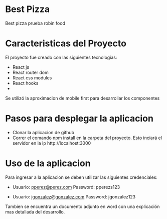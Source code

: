 # Best Pizza
Best pizza prueba robin food

# Caracteristicas del Proyecto
El proyecto fue creado con las siguientes tecnologías:
  - React js
  - React router dom
  - React css modules
  - React hooks
  - 
Se utilizó la aproximacion de mobile first para desarrollar los componentes
  
# Pasos para desplegar la aplicacion
  - Clonar la aplicacion de github
  - Correr el comando npm install en la carpeta del proyecto. Esto inciará el servidor en la ip http://localhost:3000

# Uso de la aplicacion
Para ingresar a la aplicacion se deben utilizar las siguientes credenciales:
  
  - Usuario: pperez@perez.com 
    Password: pperezs123
    
  - Usuario: jgonzalez@gonzalez.com
    Password: jgonzalez123

Tambien se encuentra un documento adjunto en word con una explicación mas detallada del desarrollo. 
    
